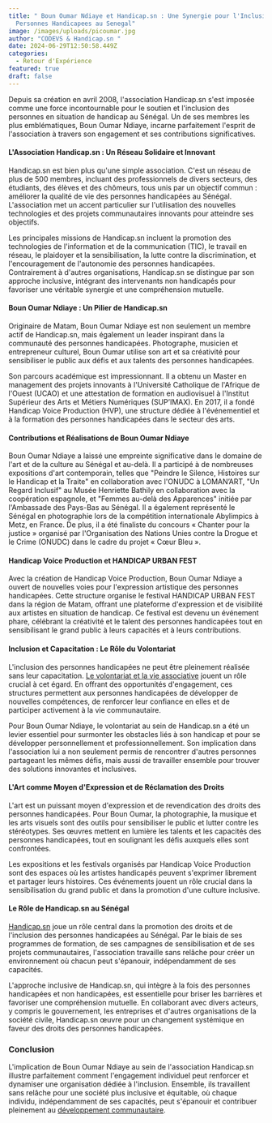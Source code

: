 ```yaml
---
title: " Boun Oumar Ndiaye et Handicap.sn : Une Synergie pour l'Inclusion des
  Personnes Handicapees au Senegal"
image: /images/uploads/picoumar.jpg
author: "CODEVS & Handicap.sn "
date: 2024-06-29T12:50:58.449Z
categories:
  - Retour d'Expérience
featured: true
draft: false
---
```

Depuis sa création en avril 2008, l'association Handicap.sn s'est imposée comme une force incontournable pour le soutien et l'inclusion des personnes en situation de handicap au Sénégal. Un de ses membres les plus emblématiques, Boun Oumar Ndiaye, incarne parfaitement l'esprit de l'association à travers son engagement et ses contributions significatives.

#### L'Association Handicap.sn : Un Réseau Solidaire et Innovant

Handicap.sn est bien plus qu'une simple association. C'est un réseau de plus de 500 membres, incluant des professionnels de divers secteurs, des étudiants, des élèves et des chômeurs, tous unis par un objectif commun : améliorer la qualité de vie des personnes handicapées au Sénégal. L'association met un accent particulier sur l'utilisation des nouvelles technologies et des projets communautaires innovants pour atteindre ses objectifs.

Les principales missions de Handicap.sn incluent la promotion des technologies de l'information et de la communication (TIC), le travail en réseau, le plaidoyer et la sensibilisation, la lutte contre la discrimination, et l'encouragement de l'autonomie des personnes handicapées. Contrairement à d'autres organisations, Handicap.sn se distingue par son approche inclusive, intégrant des intervenants non handicapés pour favoriser une véritable synergie et une compréhension mutuelle.

#### Boun Oumar Ndiaye : Un Pilier de Handicap.sn

Originaire de Matam, Boun Oumar Ndiaye est non seulement un membre actif de Handicap.sn, mais également un leader inspirant dans la communauté des personnes handicapées. Photographe, musicien et entrepreneur culturel, Boun Oumar utilise son art et sa créativité pour sensibiliser le public aux défis et aux talents des personnes handicapées.

Son parcours académique est impressionnant. Il a obtenu un Master en management des projets innovants à l'Université Catholique de l'Afrique de l'Ouest (UCAO) et une attestation de formation en audiovisuel à l'Institut Supérieur des Arts et Métiers Numériques (SUP’IMAX). En 2017, il a fondé Handicap Voice Production (HVP), une structure dédiée à l'événementiel et à la formation des personnes handicapées dans le secteur des arts.

#### Contributions et Réalisations de Boun Oumar Ndiaye

Boun Oumar Ndiaye a laissé une empreinte significative dans le domaine de l'art et de la culture au Sénégal et au-delà. Il a participé à de nombreuses expositions d'art contemporain, telles que "Peindre le Silence, Histoires sur le Handicap et la Traite" en collaboration avec l'ONUDC à LOMAN’ART, "Un Regard Inclusif" au Musée Henriette Bathily en collaboration avec la coopération espagnole, et "Femmes au-delà des Apparences" initiée par l'Ambassade des Pays-Bas au Sénégal. Il a également représenté le Sénégal en photographie lors de la compétition internationale Abylimpics à Metz, en France. De plus, il a été finaliste du concours « Chanter pour la justice » organisé par l'Organisation des Nations Unies contre la Drogue et le Crime (ONUDC) dans le cadre du projet « Cœur Bleu ».

#### Handicap Voice Production et HANDICAP URBAN FEST

Avec la création de Handicap Voice Production, Boun Oumar Ndiaye a ouvert de nouvelles voies pour l'expression artistique des personnes handicapées. Cette structure organise le festival HANDICAP URBAN FEST dans la région de Matam, offrant une plateforme d'expression et de visibilité aux artistes en situation de handicap. Ce festival est devenu un événement phare, célébrant la créativité et le talent des personnes handicapées tout en sensibilisant le grand public à leurs capacités et à leurs contributions.

#### Inclusion et Capacitation : Le Rôle du Volontariat

L'inclusion des personnes handicapées ne peut être pleinement réalisée sans leur capacitation. [Le volontariat et la vie associative](https://codevsn.org/categories/service-%C3%A0-la-communaut%C3%A9/) jouent un rôle crucial à cet égard. En offrant des opportunités d'engagement, ces structures permettent aux personnes handicapées de développer de nouvelles compétences, de renforcer leur confiance en elles et de participer activement à la vie communautaire.

Pour Boun Oumar Ndiaye, le volontariat au sein de Handicap.sn a été un levier essentiel pour surmonter les obstacles liés à son handicap et pour se développer personnellement et professionnellement. Son implication dans l'association lui a non seulement permis de rencontrer d'autres personnes partageant les mêmes défis, mais aussi de travailler ensemble pour trouver des solutions innovantes et inclusives.

#### L'Art comme Moyen d'Expression et de Réclamation des Droits

L'art est un puissant moyen d'expression et de revendication des droits des personnes handicapées. Pour Boun Oumar, la photographie, la musique et les arts visuels sont des outils pour sensibiliser le public et lutter contre les stéréotypes. Ses œuvres mettent en lumière les talents et les capacités des personnes handicapées, tout en soulignant les défis auxquels elles sont confrontées.

Les expositions et les festivals organisés par Handicap Voice Production sont des espaces où les artistes handicapés peuvent s'exprimer librement et partager leurs histoires. Ces événements jouent un rôle crucial dans la sensibilisation du grand public et dans la promotion d'une culture inclusive.

#### Le Rôle de Handicap.sn au Sénégal

[Handicap.sn](https://codevsn.org/associations/handicap-sn/) joue un rôle central dans la promotion des droits et de l'inclusion des personnes handicapées au Sénégal. Par le biais de ses programmes de formation, de ses campagnes de sensibilisation et de ses projets communautaires, l'association travaille sans relâche pour créer un environnement où chacun peut s'épanouir, indépendamment de ses capacités.

L'approche inclusive de Handicap.sn, qui intègre à la fois des personnes handicapées et non handicapées, est essentielle pour briser les barrières et favoriser une compréhension mutuelle. En collaborant avec divers acteurs, y compris le gouvernement, les entreprises et d'autres organisations de la société civile, Handicap.sn œuvre pour un changement systémique en faveur des droits des personnes handicapées.

### Conclusion

L'implication de Boun Oumar Ndiaye au sein de l'association Handicap.sn illustre parfaitement comment l'engagement individuel peut renforcer et dynamiser une organisation dédiée à l'inclusion. Ensemble, ils travaillent sans relâche pour une société plus inclusive et équitable, où chaque individu, indépendamment de ses capacités, peut s'épanouir et contribuer pleinement au [développement communautaire](https://codevsn.org/publications/rapport-codevs-jiv2023/).